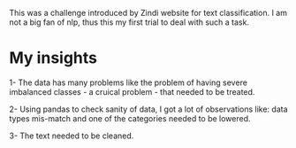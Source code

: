 This was a challenge introduced by Zindi website for text classification. I am not a big fan of nlp, thus this my first trial to deal with such a task.

# My insights

1- The data has many problems like the problem of having severe imbalanced classes - a cruical problem - that needed to be treated.

2- Using pandas to check sanity of data, I got a lot of observations like: data types mis-match and one of the categories needed to be lowered.

3- The text needed to be cleaned.

